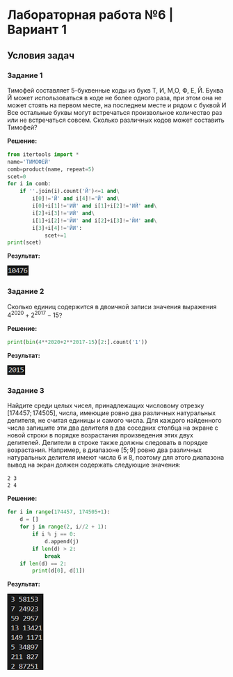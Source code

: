 # Лабораторная работа №6 | Вариант 1
## Условия задач
### Задание 1
 Тимофей составляет 5-буквенные коды из букв Т, И, М,О, Ф, Е, Й. Буква Й может использоваться в коде не более одного раза, при этом она не может стоять на первом месте, на последнем месте и рядом с буквой И Все остальные буквы могут встречаться произвольное количество раз или не встречаться совсем. Сколько различных кодов может составить Тимофей?

**Решение:**
``` python
from itertools import *
name='ТИМОФЕЙ'
comb=product(name, repeat=5)
scet=0
for i in comb:
    if ''.join(i).count('Й')<=1 and\
        i[0]!='Й' and i[4]!='Й' and\
        i[0]+i[1]!='ИЙ' and i[1]+i[2]!='ИЙ' and\
        i[2]+i[3]!='ИЙ' and\
        i[1]+i[2]!='ЙИ' and i[2]+i[3]!='ЙИ' and\
        i[3]+i[4]!='ЙИ':
            scet+=1
print(scet)
```
**Результат:**

![01](images/01.png)
### Задание 2
Сколько единиц содержится в двоичной записи значения выражения $4^{2020}+2^{2017}-15$?

**Решение:**
```python
print(bin(4**2020+2**2017-15)[2:].count('1'))
```
**Результат:**

![02](images/02.png)
### Задание 3
Найдите среди целых чисел, принадлежащих числовому отрезку 
$[174457; 174505]$, числа, имеющие ровно два различных натуральных делителя, не считая единицы и самого числа. Для каждого найденного числа запишите эти два делителя в два соседних столбца на экране с новой строки в порядке возрастания произведения этих двух делителей. Делители в строке также должны следовать в порядке возрастания. Например, в диапазоне $[5; 9]$ ровно два различных натуральных делителя имеют числа 6 и 8, поэтому для этого диапазона вывод на экран должен содержать следующие значения:
``` 
2 3
2 4 
```
**Решение:**
```python
for i in range(174457, 174505+1):
    d = []
    for j in range(2, i//2 + 1):
        if i % j == 0:
            d.append(j)
        if len(d) > 2:
            break
    if len(d) == 2:
        print(d[0], d[1])
```
**Результат:**

![03](images/03.png)
